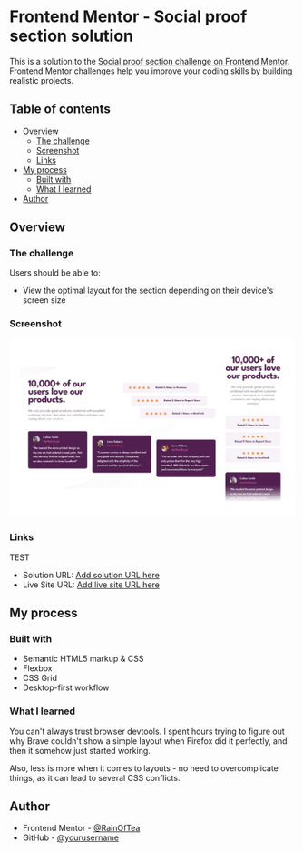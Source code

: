 # Frontend Mentor - Social proof section solution

This is a solution to the [Social proof section challenge on Frontend Mentor](https://www.frontendmentor.io/challenges/social-proof-section-6e0qTv_bA). Frontend Mentor challenges help you improve your coding skills by building realistic projects.

## Table of contents

- [Overview](#overview)
  - [The challenge](#the-challenge)
  - [Screenshot](#screenshot)
  - [Links](#links)
- [My process](#my-process)
  - [Built with](#built-with)
  - [What I learned](#what-i-learned)
- [Author](#author)

## Overview

### The challenge

Users should be able to:

- View the optimal layout for the section depending on their device's screen size

### Screenshot

![](./images/screenshot.webp)

### Links

TEST

- Solution URL: [Add solution URL here](https://your-solution-url.com)
- Live Site URL: [Add live site URL here](https://your-live-site-url.com)

## My process

### Built with

- Semantic HTML5 markup & CSS
- Flexbox
- CSS Grid
- Desktop-first workflow

### What I learned

You can't always trust browser devtools. I spent hours trying to figure out why Brave couldn't show a simple layout when Firefox did it perfectly, and then it somehow just started working.

Also, less is more when it comes to layouts - no need to overcomplicate things, as it can lead to several CSS conflicts.

## Author

- Frontend Mentor - [@RainOfTea](https://www.frontendmentor.io/profile/RainOfTea)
- GitHub - [@yourusername](https://github.com/RainOfTea)
